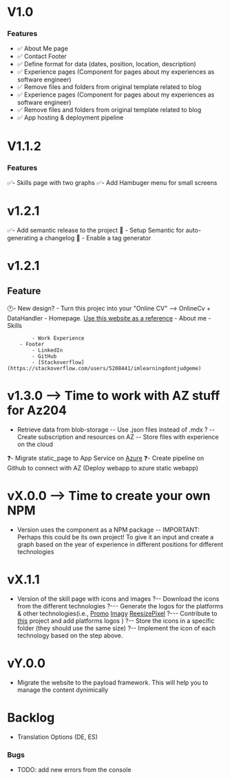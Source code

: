 # V1.0

### Features

- ✅ About Me page
- ✅ Contact Footer
- ✅ Define format for data (dates, position, location, description)
- ✅ Experience pages (Component for pages about my experiences as software engineer)
- ✅ Remove files and folders from original template related to blog
- ✅ Experience pages (Component for pages about my experiences as software engineer)
- ✅ Remove files and folders from original template related to blog
- ✅ App hosting & deployment pipeline

# V1.1.2

### Features

✅- Skills page with two graphs
✅- Add Hambuger menu for small screens


# v1.2.1

✅- Add semantic release to the project
🚧 - Setup Semantic for auto-generating a changelog
🚧 - Enable a tag generator

# v1.2.1

## Feature 
🕐- New design?
    - Turn this projec into your "Online CV" --> OnlineCv + DataHandler
        - Homepage. [Use this website as a reference](https://ashishps.com)
        - About me
            - Skills
         
            - Work Experience
        - Footer
            - LinkedIn
            - GitHub
            - [Stackoverflow](https://stackoverflow.com/users/5208441/imlearningdontjudgeme)


# v1.3.0 --> Time to work with AZ stuff for Az204 

- Retrieve data from blob-storage
-- Use .json files instead of .mdx ?
-- Create subscription and resources on AZ
-- Store files with experience on the cloud

❓- Migrate  static_page to App Service on [Azure](https://learn.microsoft.com/en-us/azure/app-service/deploy-github-actions?tabs=openid%2Caspnetcore)
❓- Create pipeline on Github to connect with AZ (Deploy webapp to azure static webapp)

# vX.0.0 --> Time to create your own NPM 

- Version uses the component as a NPM package
-- IMPORTANT: Perhaps this could be its own project! To give it an input and create a graph based on the year of experience in different positions for different technologies

# vX.1.1

- Version of the skill page with icons and images
?-- Download the icons from the different technologies
?--- Generate the logos for the platforms & other technologies(i.e., 
[Promo](https://promo.com/tools/image-resizer/)
[Imagy](https://imagy.app/image-resizer/)
[ReesizePixel](https://www.resizepixel.com/resize-image/)
?--- Contribute to [this](https://github.com/abranhe/programming-languages-logos?tab=readme-ov-file) project and add platforms logos
)
?-- Store the icons in a specific folder (they should use the same size)
?-- Implement the icon of each technology based on the step above.

# vY.0.0 

- Migrate the website to the payload framework. This will help you to manage the content dynimically

# Backlog

- Translation Options (DE, ES)

### Bugs

- TODO: add new errors from the console